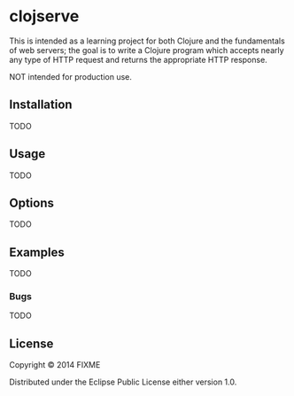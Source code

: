 # clojserve

This is intended as a learning project for both Clojure and the fundamentals of web servers; the goal is to write a Clojure program which accepts nearly any type of HTTP request and returns the appropriate HTTP response.

NOT intended for production use. 

## Installation

TODO

## Usage

TODO

## Options

TODO

## Examples

TODO

### Bugs

TODO

## License

Copyright © 2014 FIXME

Distributed under the Eclipse Public License either version 1.0.

